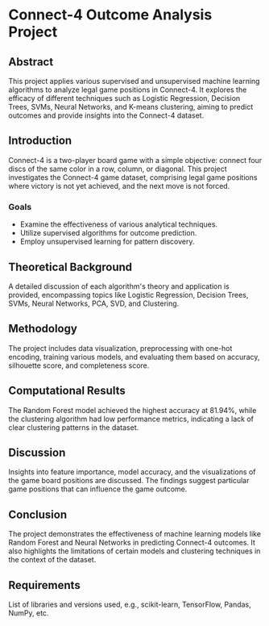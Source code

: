 # Connect-4 Outcome Analysis Project

## Abstract
This project applies various supervised and unsupervised machine learning algorithms to analyze legal game positions in Connect-4. It explores the efficacy of different techniques such as Logistic Regression, Decision Trees, SVMs, Neural Networks, and K-means clustering, aiming to predict outcomes and provide insights into the Connect-4 dataset.

## Introduction
Connect-4 is a two-player board game with a simple objective: connect four discs of the same color in a row, column, or diagonal. This project investigates the Connect-4 game dataset, comprising legal game positions where victory is not yet achieved, and the next move is not forced.

### Goals
- Examine the effectiveness of various analytical techniques.
- Utilize supervised algorithms for outcome prediction.
- Employ unsupervised learning for pattern discovery.

## Theoretical Background
A detailed discussion of each algorithm's theory and application is provided, encompassing topics like Logistic Regression, Decision Trees, SVMs, Neural Networks, PCA, SVD, and Clustering.

## Methodology
The project includes data visualization, preprocessing with one-hot encoding, training various models, and evaluating them based on accuracy, silhouette score, and completeness score. 

## Computational Results
The Random Forest model achieved the highest accuracy at 81.94%, while the clustering algorithm had low performance metrics, indicating a lack of clear clustering patterns in the dataset.

## Discussion
Insights into feature importance, model accuracy, and the visualizations of the game board positions are discussed. The findings suggest particular game positions that can influence the game outcome.

## Conclusion
The project demonstrates the effectiveness of machine learning models like Random Forest and Neural Networks in predicting Connect-4 outcomes. It also highlights the limitations of certain models and clustering techniques in the context of the dataset.

## Requirements
List of libraries and versions used, e.g., scikit-learn, TensorFlow, Pandas, NumPy, etc.
